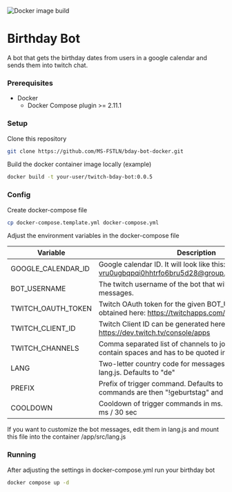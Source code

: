 ![Docker image build](https://github.com/MS-FSTLN/bday-bot-docker/actions/workflows/docker-image.yml/badge.svg)
# Birthday Bot

A bot that gets the birthday dates from users in a google calendar and sends them into twitch chat.

### Prerequisites

* Docker
  * Docker Compose plugin >= 2.11.1

### Setup

Clone this repository

```sh
git clone https://github.com/MS-FSTLN/bday-bot-docker.git
```

Build the docker container image locally (example)
```sh
docker build -t your-user/twitch-bday-bot:0.0.5
```

### Config
Create docker-compose file
```sh
cp docker-compose.template.yml docker-compose.yml
```

Adjust the environment variables in the docker-compose file

Variable | Description
--- | ---
GOOGLE_CALENDAR_ID | Google calendar ID. It will look like this: vru0ugbqpqi0hhtrfo6bru5d28@group.calendar.google.com
BOT_USERNAME | The twitch username of the bot that will be used to send the messages.
TWITCH_OAUTH_TOKEN | Twitch OAuth token for the given BOT_USERNAME - can be obtained here: https://twitchapps.com/tmi/
TWITCH_CLIENT_ID | Twitch Client ID can be generated here: https://dev.twitch.tv/console/apps
TWITCH_CHANNELS | Comma separated list of channels to join. List must not contain spaces and has to be quoted in double quotes
LANG | Two-letter country code for messages. Must be defined in lang.js. Defaults to "de"
PREFIX | Prefix of trigger command. Defaults to "!", trigger commands are then "!geburtstag" and "!bday"
COOLDOWN | Cooldown of trigger commands in ms. Defaults to 30000 ms / 30 sec

If you want to customize the bot messages, edit them in lang.js and mount this file into the container /app/src/lang.js

### Running
After adjusting the settings in docker-compose.yml run your birthday bot
```sh
docker compose up -d
```
